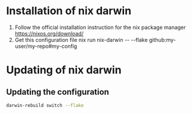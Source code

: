 # Installation of nix darwin

1. Follow the official installation instruction for the nix package manager https://nixos.org/download/
2. Get this configuration file
nix run nix-darwin -- --flake github:my-user/my-repo#my-config

# Updating of nix darwin
## Updating the configuration
```sh
darwin-rebuild switch --flake
```

